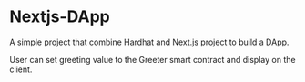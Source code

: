 # Nextjs-DApp 

A simple project that combine Hardhat and Next.js project to build a DApp.

User can set greeting value to the Greeter smart contract and display on the client.
